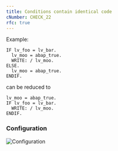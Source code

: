 ```yaml
---
title: Conditions contain identical code
cNumber: CHECK_22
rfc: true
---
```


Example:
```abap
IF lv_foo = lv_bar.
  lv_moo = abap_true.
  WRITE: / lv_moo.
ELSE.
  lv_moo = abap_true.
ENDIF.
```
can be reduced to
```abap
lv_moo = abap_true.
IF lv_foo = lv_bar.
  WRITE: / lv_moo.
ENDIF.
```

### Configuration
![Configuration](/img/default_conf.png)